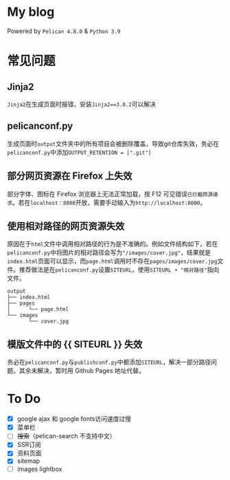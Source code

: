 # My blog

Powered by `Pelican 4.8.0` & `Python 3.9`

# 常见问题

## Jinja2

`Jinja2`在生成页面时报错，安装`Jinja2==3.0.2`可以解决

## pelicanconf.py

生成页面时`output`文件夹中的所有项目会被删除覆盖，导致git仓库失效，务必在`pelicanconf.py`中添加`OUTPUT_RETENTION = [".git"]`

## 部分网页资源在 Firefox 上失效

部分字体、图标在 Firefox 浏览器上无法正常加载，按 F12 可见错误`已拦截跨源请求`。若在`localhost：8000`开放，需要手动输入为`http://localhost:8000`。

## 使用相对路径的网页资源失效

原因在于`html`文件中调用相对路径的行为是不准确的。例如文件结构如下，若在`pelicanconf.py`中将图片的相对路径会写为`"/images/cover.jpg"`，结果就是`index.html`页面可以显示，而`page.html`调用时不存在`pages/images/cover.jpg`文件。推荐做法是在`pelicanconf.py`设置`SITEURL`，使用`SITEURL + "相对路径"`指向文件。

```
output
├── index.html
├── pages
│      └── page.html
└── images
       └── cover.jpg
```

## 模版文件中的 {{ SITEURL }} 失效

务必在`pelicanconf.py`与`publishconf.py`中都添加`SITEURL`，解决一部分路径问题。其余未解决，暂时用 Github Pages 地址代替。

# To Do

- [x] google ajax 和 google fonts访问速度过慢
- [x] 菜单栏
- [ ] ~~搜索~~（pelican-search 不支持中文）
- [x] SSR订阅
- [x] 资料页面
- [x] sitemap
- [ ] images lightbox